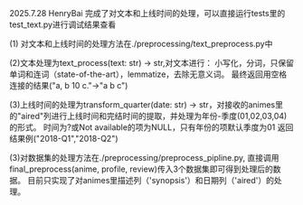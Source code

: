 2025.7.28 HenryBai
完成了对文本和上线时间的处理，可以直接运行tests里的test_text.py进行调试结果查看

(1) 对文本和上线时间的处理方法在./preprocessing/text_preprocess.py中

(2)文本处理为text_process(text: str) -> str,对文本进行：
小写化，分词，只保留单词和连词（state-of-the-art），lemmatize，去除无意义词。
最终返回用空格连接的结果("a, b 10 c."->"a b c")

(3)上线时间的处理为transform_quarter(date: str) -> str，对接收的animes里的"aired"列进行上线时间和完结时间的提取，并处理为年份-季度(01,02,03,04)的形式。
时间为?或Not available的项为NULL，只有年份的项默认季度为01
返回结果例("2018-Q1","2018-Q2")

(3)对数据集的处理方法在./preprocessing/preprocess_pipline.py, 直接调用final_preprocess(anime, profile, review)传入3个数据集即可得到处理后的数据。
目前只实现了对animes里描述列（'synopsis'）和日期列（'aired'）的处理。